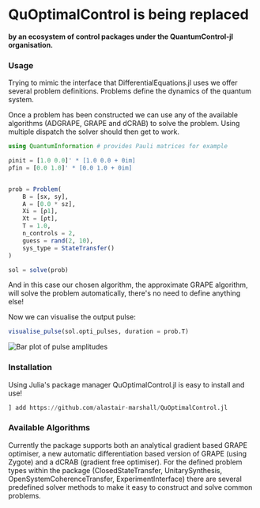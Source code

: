 # QuOptimalControl is being replaced 
**by an ecosystem of control packages under the QuantumControl-jl organisation.**


### Usage

Trying to mimic the interface that DifferentialEquations.jl uses we offer several problem definitions. Problems define the dynamics of the quantum system.

Once a problem has been constructed we can use any of the available algorithms (ADGRAPE, GRAPE and dCRAB) to solve the problem. Using multiple dispatch the solver should then get to work.

```julia
using QuantumInformation # provides Pauli matrices for example

ρinit = [1.0 0.0]' * [1.0 0.0 + 0im]
ρfin = [0.0 1.0]' * [0.0 1.0 + 0im]


prob = Problem(
    B = [sx, sy],
    A = [0.0 * sz],
    Xi = [ρ1],
    Xt = [ρt],
    T = 1.0,
    n_controls = 2,
    guess = rand(2, 10),
    sys_type = StateTransfer()
)

sol = solve(prob)
```

And in this case our chosen algorithm, the approximate GRAPE algorithm, will solve the problem automatically, there's no need to define anything else!

Now we can visualise the output pulse:

```julia
visualise_pulse(sol.opti_pulses, duration = prob.T)
```

![Bar plot of pulse amplitudes](https://raw.githubusercontent.com/alastair-marshall/QuOptimalControl.jl/master/assets/pulsevis.png "Pulse output")

### Installation

Using Julia's package manager QuOptimalControl.jl is easy to install and use!

```julia
] add https://github.com/alastair-marshall/QuOptimalControl.jl
```


### Available Algorithms

Currently the package supports both an analytical gradient based GRAPE optimiser, a new automatic differentiation based version of GRAPE (using Zygote) and a dCRAB (gradient free optimiser). For the defined problem types within the package (ClosedStateTransfer, UnitarySynthesis, OpenSystemCoherenceTransfer, ExperimentInterface) there are several predefined solver methods to make it easy to construct and solve common problems. 



